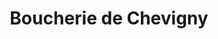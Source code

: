---
title: "Boucherie de Chevigny"
url: /chevigny-saint-sauveur/boucherie-de-chevigny/
shop: Metzgerei
---